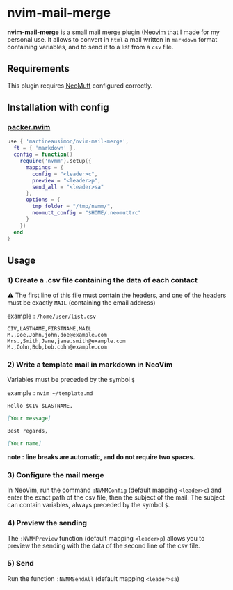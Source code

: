 # nvim-mail-merge

**nvim-mail-merge** is a small mail merge plugin ([Neovim](https://github.com/neovim/neovim) that I made for my personal use. It allows to convert in `html` a mail written in `markdown` format containing variables, and to send it to a list from a `csv` file.

## Requirements

This plugin requires [NeoMutt](https://github.com/neomutt) configured correctly.

## Installation with config

### [packer.nvim](https://github.com/wbthomason/packer.nvim)

```lua
use { 'martineausimon/nvim-mail-merge',
  ft = { 'markdown' },
  config = function()
    require('nvmm').setup({
      mappings = {
        config = "<leader>c",
        preview = "<leader>p",
        send_all = "<leader>sa"
      },
      options = {
        tmp_folder = "/tmp/nvmm/", 
        neomutt_config = "$HOME/.neomuttrc"
      }
    })
  end
}
```

## Usage

### 1) Create a .csv file containing the data of each contact

⚠ The first line of this file must contain the headers, and one of the headers must be exactly `MAIL` (containing the email address)

example : `/home/user/list.csv`

```csv
CIV,LASTNAME,FIRSTNAME,MAIL
M.,Doe,John,john.doe@example.com
Mrs.,Smith,Jane,jane.smith@example.com
M.,Cohn,Bob,bob.cohn@example.com
```
### 2) Write a template mail in markdown in NeoVim

Variables must be preceded by the symbol `$`

example : `nvim ~/template.md`

```markdown
Hello $CIV $LASTNAME,

[Your message]

Best regards,

[Your name]
```

**note : line breaks are automatic, and do not require two spaces.**

### 3) Configure the mail merge

In NeoVim, run the command `:NVMMConfig` (default mapping `<leader>c`) and enter the exact path of the csv file, then the subject of the mail. The subject can contain variables, always preceded by the symbol `$`.

### 4) Preview the sending

The `:NVMMPreview` function (default mapping `<leader>p`) allows you to preview the sending with the data of the second line of the csv file.

### 5) Send

Run the function `:NVMMSendAll` (default mapping `<leader>sa`)

